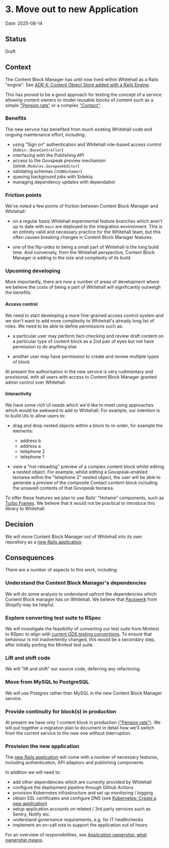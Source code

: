 # 3. Move out to new Application

Date: 2025-08-14

## Status

Draft

## Context

The Content Block Manager has until now lived within Whitehall as a Rails
"engine". See [ADR 4: Content Object Store added with a Rails Engine][].

This has proved to be a good approach for testing the concept of a service
allowing content owners to model reusable blocks of content such as a simple
["Pension rate"][] or a complex ["Contact"][].

### Benefits

The new service has benefited from much existing Whitehall code and ongoing
maintenance effort, including:

- using "Sign on" authentication and Whitehall role-based access control
  (`Admin::BaseController`)
- interfacing with the Publishing API
- access to the Govspeak preview mechanism (`GOVUK.Modules.GovspeakEditor`)
- validating schemas (`JSONSchemer`)
- queuing background jobs with Sidekiq
- managing dependency updates with dependabot

### Friction points

We've noted a few points of friction between Content Block Manager and Whitehall:

- on a regular basis Whitehall experimental feature branches which aren't up to
  date with `main` are deployed to the integration environment. This is an
  entirely valid and necessary practice for the Whitehall team, but this often
  causes breaking changes in Content Block Manager features.

- one of the flip-sides to being a small part of Whitehall is the long build
  time. And conversely, from the Whitehall perspective, Content Block Manager is
  adding to the size and complexity of its build.

### Upcoming developing

More importantly, there are now a number of areas of development where we
believe the costs of being a part of Whitehall will significantly outweigh the
benefits:

#### Access control

We need to start developing a more fine-grained access control system and we
don't want to add more complexity to Whitehall's already long list of roles.
We need to be able to define permissions such as:

- a particular user may perform fact-checking and review draft content on a
  particular type of content block as a 2nd pair of eyes but not have permission
  to do anything else

- another user may have permission to create and review multiple types of block

At present the authorisation in the new service is very rudimentary and
provisional, with all users with access to Content Block Manager granted admin
control over Whitehall.

#### Interactivity

We have some rich UI needs which we'd like to meet using approaches which would
be awkward to add to Whitehall. For example, our intention is to build UIs to
allow users to:

- drag and drop nested objects within a block to re-order, for example the elements:

  - address b
  - address a
  - telephone 2
  - telephone 1

- view a "hot-reloading" preview of a complex content block whilst editing a
nested object. For example, whilst editing a Govspeak-enabled textarea within
the "telephone 2" nested object, the user will be able to generate a preview of
the composite Contact content-block including the unsaved contents of that
Govspeak textarea.

To offer these features we plan to use Rails' "Hotwire" components, such as
[Turbo Frames][]. We believe that it would not be practical to introduce this
library to Whitehall.

## Decision

We will move Content Block Manager out of Whitehall into its own repository as
a [new Rails application][].

## Consequences

There are a number of aspects to this work, including:

### Understand the Content Block Manager's dependencies

We will do some analysis to understand upfront the dependencies which Content
Block manager has on Whitehall. We believe that [Packwerk][] from Shopify may be
helpful.

### Explore converting test suite to RSpec

We will investigate the feasibility of converting our test suite from
Minitest to RSpec to align with [current GDS testing conventions][]. To ensure
that behaviour is not inadvertently changed, this would be a secondary step,
after initially porting the Minitest test suite.

### Lift and shift code

We will "lift and shift" our source code, deferring any refactoring.

### Move from MySQL to PostgreSQL

We will use Postgres rather than MySQL in the new Content Block Manager service.

### Provide continuity for block(s) in production

At present we have only 1 content block in production (["Pension rate"][]). We
will put together a migration plan to document in detail how we'll switch from
the current service to the new one without interruption.

### Provision the new application

The [new Rails application][] will come with a number of necessary features,
including authentication, API adaptors and publishing components.

In addition we will need to:

- add other dependencies which are currently provided by Whitehall
- configure the deployment pipeline through Github Actions
- provision Kubernetes infrastructure and set up monitoring / logging
- obtain SSL certificates and configure DNS (see
  [Kubernetes: Create a new application][])
- setup application accounts on related / 3rd party services such as Sentry,
  Notify etc.
- understand governance requirements, e.g. for IT healthchecks
- implement an on-call rota to support the application out of hours

For an overview of responsibilities, see [Application ownership: what ownership means][].

[ADR 4: Content Object Store added with a Rails Engine]:
https://github.com/alphagov/whitehall/blob/main/docs/adr/0004-content-object-store-added-with-a-rails-engine.md

["Pension rate"]:
https://github.com/alphagov/publishing-api/blob/main/content_schemas/formats/content_block_pension.jsonnet

["Contact"]:
https://github.com/alphagov/publishing-api/blob/main/content_schemas/formats/content_block_contact.jsonnet

[Turbo Frames]:
https://turbo.hotwired.dev/handbook/frames

[new Rails application]:
https://docs.publishing.service.gov.uk/manual/setting-up-new-rails-app.html

[Packwerk]:
https://github.com/Shopify/packwerk

[current GDS testing conventions]:
https://docs.publishing.service.gov.uk/manual/conventions-for-rails-applications.html#testing-utilities

[Kubernetes: Create a new application]:
https://docs.publishing.service.gov.uk/kubernetes/create-app/#content

[Application ownership: what ownership means]:
https://docs.publishing.service.gov.uk/manual/ownership-meaning.html
